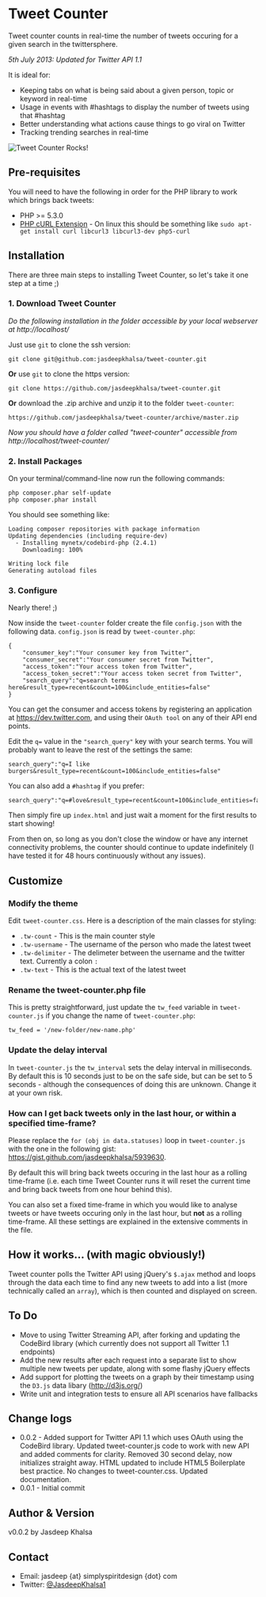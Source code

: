 # Tweet Counter #
Tweet counter counts in real-time the number of tweets occuring for a given search in the twittersphere.

_5th July 2013: Updated for Twitter API 1.1_

It is ideal for:
* Keeping tabs on what is being said about a given person, topic or keyword in real-time
* Usage in events with #hashtags to display the number of tweets using that #hashtag
* Better understanding what actions cause things to go viral on Twitter
* Tracking trending searches in real-time

![Tweet Counter Rocks!](http://simplyspiritdesign.com/img/tweet-counter.png "Tweet Counter Rocks!")

## Pre-requisites ##
You will need to have the following in order for the PHP library to work which brings back tweets:
* PHP >= 5.3.0
* [PHP cURL Extension](http://www.php.net/manual/en/curl.installation.php) - On linux this should be something like `sudo apt-get install curl libcurl3 libcurl3-dev php5-curl`

## Installation ##
There are three main steps to installing Tweet Counter, so let's take it one step at a time ;)

### 1. Download Tweet Counter ###
_Do the following installation in the folder accessible by your local webserver at http://localhost/_

Just use `git` to clone the ssh version:

    git clone git@github.com:jasdeepkhalsa/tweet-counter.git

**Or** use `git` to clone the https version:

	git clone https://github.com/jasdeepkhalsa/tweet-counter.git

**Or** download the .zip archive and unzip it to the folder `tweet-counter`:

	https://github.com/jasdeepkhalsa/tweet-counter/archive/master.zip

_Now you should have a folder called "tweet-counter" accessible from http://localhost/tweet-counter/_

### 2. Install Packages ###
On your terminal/command-line now run the following commands:

    php composer.phar self-update
    php composer.phar install

You should see something like:

    Loading composer repositories with package information
    Updating dependencies (including require-dev)
      - Installing mynetx/codebird-php (2.4.1)
        Downloading: 100%

    Writing lock file
    Generating autoload files

### 3. Configure ###
Nearly there! ;)

Now inside the `tweet-counter` folder create the file `config.json` with the following data. `config.json` is read by `tweet-counter.php`:

    {
        "consumer_key":"Your consumer key from Twitter",
        "consumer_secret":"Your consumer secret from Twitter",
        "access_token":"Your access token from Twitter",
        "access_token_secret":"Your access token secret from Twitter",
        "search_query":"q=search terms here&result_type=recent&count=100&include_entities=false"
    }
    
You can get the consumer and access tokens by registering an application at https://dev.twitter.com, and using their `OAuth tool` on any of their API end points.

Edit the `q=` value in the `"search_query"` key with your search terms. You will probably want to leave the rest of the settings the same:

    search_query":"q=I like burgers&result_type=recent&count=100&include_entities=false"

You can also add a `#hashtag` if you prefer:

    search_query":"q=#love&result_type=recent&count=100&include_entities=false"

Then simply fire up `index.html` and just wait a moment for the first results to start showing!

From then on, so long as you don't close the window or have any internet connectivity problems, the counter should continue to update indefinitely (I have tested it for 48 hours continuously without any issues).

## Customize ##

### Modify the theme ###
Edit `tweet-counter.css`. Here is a description of the main classes for styling:
* `.tw-count` - This is the main counter style
* `.tw-username` -  The username of the person who made the latest tweet
* `.tw-delimiter` - The delimeter between the username and the twitter text. Currently a colon `:`
* `.tw-text` - This is the actual text of the latest tweet

### Rename the tweet-counter.php file ###
This is pretty straightforward, just update the `tw_feed` variable in `tweet-counter.js` if you change the name of `tweet-counter.php`:

    tw_feed = '/new-folder/new-name.php'

### Update the delay interval ###
In `tweet-counter.js` the `tw_interval` sets the delay interval in milliseconds. By default this is 10 seconds just to be on the safe side, but can be set to 5 seconds - although the consequences of doing this are unknown. Change it at your own risk.

### How can I get back tweets only in the last hour, or within a specified time-frame? ###
Please replace the `for (obj in data.statuses)` loop in `tweet-counter.js` with the one in the following gist: https://gist.github.com/jasdeepkhalsa/5939630.

By default this will bring back tweets occuring in the last hour as a rolling time-frame (i.e. each time Tweet Counter runs it will reset the current time and bring back tweets from one hour behind this).

You can also set a fixed time-frame in which you would like to analyse tweets or have tweets occuring only in the last hour, but **not** as a rolling time-frame. All these settings are explained in the extensive comments in the file.

## How it works... (with magic obviously!) ##
Tweet counter polls the Twitter API using jQuery's `$.ajax` method and loops through the data each time to find any new tweets to add into a list (more technically called an `array`), which is then counted and displayed on screen.

## To Do ##
* Move to using Twitter Streaming API, after forking and updating the CodeBird library (which currently does not support all Twitter 1.1 endpoints)
* Add the new results after each request into a separate list to show multiple new tweets per update, along with some flashy jQuery effects
* Add support for plotting the tweets on a graph by their timestamp using the `D3.js` data libary (http://d3js.org/)
* Write unit and integration tests to ensure all API scenarios have fallbacks

## Change logs ##
* 0.0.2 - Added support for Twitter API 1.1 which uses OAuth using the CodeBird library. Updated tweet-counter.js code to work with new API and added comments for clarity. Removed 30 second delay, now initializes straight away. HTML updated to include HTML5 Boilerplate best practice. No changes to tweet-counter.css. Updated documentation.
* 0.0.1 - Initial commit

## Author & Version ##
v0.0.2 by Jasdeep Khalsa

## Contact ##
* Email: jasdeep {at} simplyspiritdesign {dot} com
* Twitter: [@JasdeepKhalsa1](http://twitter.com/@JasdeepKhalsa1)
